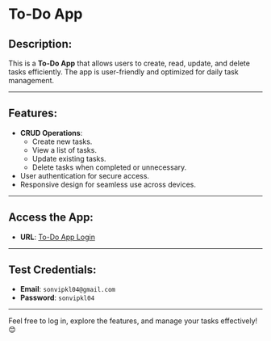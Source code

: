 # To-Do App

## Description:

This is a **To-Do App** that allows users to create, read, update, and delete tasks efficiently. The app is user-friendly and optimized for daily task management.

---

## Features:

- **CRUD Operations**:
  - Create new tasks.
  - View a list of tasks.
  - Update existing tasks.
  - Delete tasks when completed or unnecessary.
- User authentication for secure access.
- Responsive design for seamless use across devices.

---

## Access the App:

- **URL**: [To-Do App Login](https://todo-app-flax-one-19.vercel.app/login)

---

## Test Credentials:

- **Email**: `sonvipkl04@gmail.com`
- **Password**: `sonvipkl04`

---

Feel free to log in, explore the features, and manage your tasks effectively! 😊
